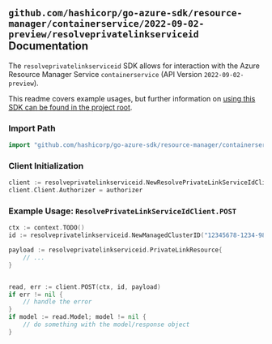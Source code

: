 
## `github.com/hashicorp/go-azure-sdk/resource-manager/containerservice/2022-09-02-preview/resolveprivatelinkserviceid` Documentation

The `resolveprivatelinkserviceid` SDK allows for interaction with the Azure Resource Manager Service `containerservice` (API Version `2022-09-02-preview`).

This readme covers example usages, but further information on [using this SDK can be found in the project root](https://github.com/hashicorp/go-azure-sdk/tree/main/docs).

### Import Path

```go
import "github.com/hashicorp/go-azure-sdk/resource-manager/containerservice/2022-09-02-preview/resolveprivatelinkserviceid"
```


### Client Initialization

```go
client := resolveprivatelinkserviceid.NewResolvePrivateLinkServiceIdClientWithBaseURI("https://management.azure.com")
client.Client.Authorizer = authorizer
```


### Example Usage: `ResolvePrivateLinkServiceIdClient.POST`

```go
ctx := context.TODO()
id := resolveprivatelinkserviceid.NewManagedClusterID("12345678-1234-9876-4563-123456789012", "example-resource-group", "resourceValue")

payload := resolveprivatelinkserviceid.PrivateLinkResource{
	// ...
}


read, err := client.POST(ctx, id, payload)
if err != nil {
	// handle the error
}
if model := read.Model; model != nil {
	// do something with the model/response object
}
```
